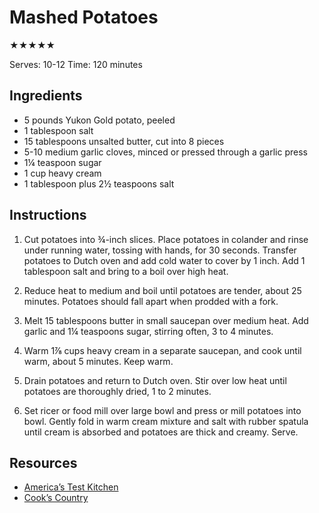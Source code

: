 # Mashed Potatoes

★★★★★

Serves: 10-12
Time: 120 minutes

## Ingredients

* 5 pounds Yukon Gold potato, peeled
* 1 tablespoon salt
* 15 tablespoons unsalted butter, cut into 8 pieces
* 5-10 medium garlic cloves, minced or pressed through a garlic press
* 1¼ teaspoon sugar
* 1 cup heavy cream
* 1 tablespoon plus 2½ teaspoons salt

## Instructions

1. Cut potatoes into ¾-inch slices. Place potatoes in colander and rinse under running water, tossing with hands, for 30 seconds. Transfer potatoes to Dutch oven and add cold water to cover by 1 inch. Add 1 tablespoon salt and bring to a boil over high heat.

2. Reduce heat to medium and boil until potatoes are tender, about 25 minutes. Potatoes should fall apart when prodded with a fork.

3. Melt 15 tablespoons butter in small saucepan over medium heat. Add garlic and 1¼ teaspoons sugar, stirring often, 3 to 4 minutes.

4. Warm 1⅞ cups heavy cream in a separate saucepan, and cook until warm, about 5 minutes. Keep warm.

5. Drain potatoes and return to Dutch oven. Stir over low heat until potatoes are thoroughly dried, 1 to 2 minutes.

6. Set ricer or food mill over large bowl and press or mill potatoes into bowl. Gently fold in warm cream mixture and salt with rubber spatula until cream is absorbed and potatoes are thick and creamy. Serve.

## Resources

* [America’s Test Kitchen](https://www.americastestkitchen.com/recipes/3191-creamy-mashed-potatoes)
* [Cook’s Country](https://www.cookscountry.com/recipes/4469-garlic-mashed-potatoes)
